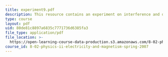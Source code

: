 ```yaml
---
title: experiment9.pdf
description: This resource contains an experiment on interference and diffraction.
type: course
layout: pdf
uid: 80de81c8897a6835c7771736d6385fa3
file_type: application/pdf
file_location: >-
  https://open-learning-course-data-production.s3.amazonaws.com/8-02-physics-ii-electricity-and-magnetism-spring-2007/80de81c8897a6835c7771736d6385fa3_experiment9.pdf
course_id: 8-02-physics-ii-electricity-and-magnetism-spring-2007
---
```

